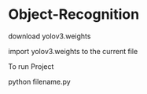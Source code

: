 # Object-Recognition

download yolov3.weights 

import yolov3.weights to the current file


To run Project

python filename.py 
